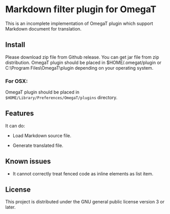 # Markdown filter plugin for OmegaT

This is an incomplete implementation of OmegaT plugin which support Markdown document for translation.

## Install

Please download zip file from Github release. You can get jar file from zip distribution. OmegaT plugin should be placed in $HOME/.omegat/plugin or C:\Program Files\OmegaT\plugin depending on your operating system.

### For OSX:
OmegaT plugin should be placed in `$HOME/Library/Preferences/OmegaT/plugins` directory.


## Features

It can do:

- Load Markdown source file.

- Generate translated file.


## Known issues

- It cannot correctly treat fenced code as inline elements as list item.

## License

This project is distributed under the GNU general public license version 3 or later.


